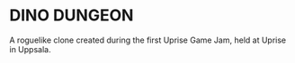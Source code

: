 DINO DUNGEON
============

A roguelike clone created during the first Uprise Game Jam, held at Uprise in Uppsala.
